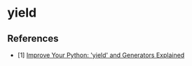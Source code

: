# yield

## References

- [1] [Improve Your Python: 'yield' and Generators Explained](https://jeffknupp.com/blog/2013/04/07/improve-your-python-yield-and-generators-explained/)
